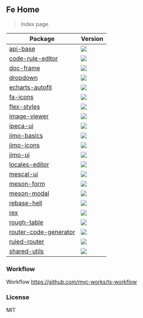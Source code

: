 ## Fe Home

> Index page.

| Package                                                                    | Version                                                                                 |
| -------------------------------------------------------------------------- | --------------------------------------------------------------------------------------- |
| [api-base](https://github.com/jimengio/api-base)                           | ![](https://img.shields.io/npm/v/@jimengio/api-base.svg?style=flat-square)              |
| [code-rule-editor](https://github.com/jimengio/code-rule-editor)           | ![](https://img.shields.io/npm/v/@jimengio/code-rule-editor.svg?style=flat-square)      |
| [doc-frame](https://github.com/jimengio/doc-frame)                         | ![](https://img.shields.io/npm/v/@jimengio/doc-frame.svg?style=flat-square)             |
| [dropdown](https://github.com/jimengio/dropdown)                           | ![](https://img.shields.io/npm/v/@jimengio/dropdown.svg?style=flat-square)              |
| [echarts-autofit](https://github.com/jimengio/echarts-autofit)             | ![](https://img.shields.io/npm/v/@jimengio/echarts-autofit.svg?style=flat-square)       |
| [fa-icons](https://github.com/jimengio/fa-icons)                           | ![](https://img.shields.io/npm/v/@jimengio/fa-icons.svg?style=flat-square)              |
| [flex-styles](https://github.com/jimengio/flex-styles)                     | ![](https://img.shields.io/npm/v/@jimengio/flex-styles.svg?style=flat-square)           |
| [image-viewer](https://github.com/jimengio/image-viewer)                   | ![](https://img.shields.io/npm/v/@jimengio/image-viewer.svg?style=flat-square)          |
| [ipeca-ui](https://github.com/jimengio/ipeca-ui)                           | ![](https://img.shields.io/npm/v/@jimengio/ipeca-ui.svg?style=flat-square)              |
| [jimo-basics](https://github.com/jimengio/jimo-basics)                     | ![](https://img.shields.io/npm/v/@jimengio/jimo-basics.svg?style=flat-square)           |
| [jimo-icons](https://github.com/jimengio/jimo-icons)                       | ![](https://img.shields.io/npm/v/@jimengio/jimo-icons.svg?style=flat-square)            |
| [jimo-ui](https://github.com/jimengio/jimo-ui)                             | ![](https://img.shields.io/npm/v/@jimengio/jimo-ui.svg?style=flat-square)               |
| [locales-editor](https://github.com/jimengio/locales-editor)               | ![](https://img.shields.io/npm/v/@jimengio/locales-editor.svg?style=flat-square)        |
| [mescal-ui](https://github.com/jimengio/mescal-ui)                         | ![](https://img.shields.io/npm/v/@jimengio/mescal-ui.svg?style=flat-square)             |
| [meson-form](https://github.com/jimengio/meson-form)                       | ![](https://img.shields.io/npm/v/@jimengio/meson-form.svg?style=flat-square)            |
| [meson-modal](https://github.com/jimengio/meson-modal)                     | ![](https://img.shields.io/npm/v/@jimengio/meson-modal.svg?style=flat-square)           |
| [rebase-hell](https://github.com/jimengio/rebase-hell)                     | ![](https://img.shields.io/npm/v/@jimengio/rebase-hell.svg?style=flat-square)           |
| [rex](https://github.com/jimengio/rex)                                     | ![](https://img.shields.io/npm/v/@jimengio/rex.svg?style=flat-square)                   |
| [rough-table](https://github.com/jimengio/rough-table)                     | ![](https://img.shields.io/npm/v/@jimengio/rough-table.svg?style=flat-square)           |
| [router-code-generator](https://github.com/jimengio/router-code-generator) | ![](https://img.shields.io/npm/v/@jimengio/router-code-generator.svg?style=flat-square) |
| [ruled-router](https://github.com/jimengio/ruled-router)                   | ![](https://img.shields.io/npm/v/@jimengio/ruled-router.svg?style=flat-square)          |
| [shared-utils](https://github.com/jimengio/shared-utils)                   | ![](https://img.shields.io/npm/v/@jimengio/shared-utils.svg?style=flat-square)          |

### Workflow

Workflow https://github.com/mvc-works/ts-workflow

### License

MIT
